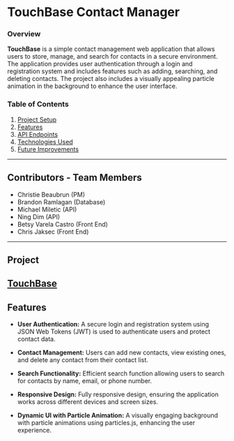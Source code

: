 # TouchBase Contact Manager

### Overview
**TouchBase** is a simple contact management web application that allows users to store, manage, and search for contacts in a secure environment. The application provides user authentication through a login and registration system and includes features such as adding, searching, and deleting contacts. The project also includes a visually appealing particle animation in the background to enhance the user interface.

### Table of Contents
1. [Project Setup](#project-setup)
2. [Features](#features)
3. [API Endpoints](#api-endpoints)
4. [Technologies Used](#technologies-used)
5. [Future Improvements](#future-improvements)

---
## Contributors - Team Members 

- Christie Beaubrun (PM)
- Brandon Ramlagan (Database)
- Michael Miletic (API)
- Ning Dim (API)
- Betsy Varela Castro (Front End)
- Chris Jaksec (Front End)

---
## Project
[TouchBase](http://cop4331-13.xyz/index.html)
---

## Features

- **User Authentication:** A secure login and registration system using JSON Web Tokens (JWT) is used to authenticate users and protect contact data.
  
- **Contact Management:** Users can add new contacts, view existing ones, and delete any contact from their contact list.
  
- **Search Functionality:** Efficient search function allowing users to search for contacts by name, email, or phone number.
  
- **Responsive Design:** Fully responsive design, ensuring the application works across different devices and screen sizes.
  
- **Dynamic UI with Particle Animation:** A visually engaging background with particle animations using particles.js, enhancing the user experience.


